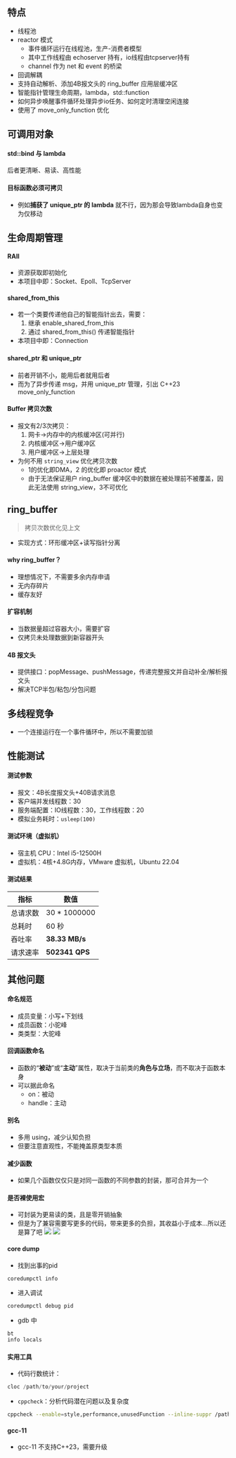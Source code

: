 ## 特点
- 线程池
- reactor 模式
	- 事件循环运行在线程池，生产-消费者模型
	- 其中工作线程由 echoserver 持有，io线程由tcpserver持有
	- channel 作为 net 和 event 的桥梁
- 回调解耦
- 支持自动解析、添加4B报文头的 ring_buffer 应用层缓冲区
- 智能指针管理生命周期，lambda，std::function
- 如何异步唤醒事件循环处理异步io任务、如何定时清理空闲连接
- 使用了 move_only_function 优化
## 可调用对象
#### std::bind 与 lambda
后者更清晰、易读、高性能
#### 目标函数必须可拷贝
- 例如**捕获了 unique_ptr 的 lambda** 就不行，因为那会导致lambda自身也变为仅移动
## 生命周期管理
#### RAII
- 资源获取即初始化
- 本项目中即：Socket、Epoll、TcpServer
#### shared_from_this
- 若一个类要传递他自己的智能指针出去，需要：
	1. 继承 enable_shared_from_this 
	2. 通过 shared_from_this() 传递智能指针
- 本项目中即：Connection
#### shared_ptr 和 unique_ptr
- 前者开销不小，能用后者就用后者
- 而为了异步传递 msg，并用 unique_ptr 管理，引出 C++23 move_only_function
#### Buffer 拷贝次数
- 报文有2/3次拷贝：
	1. 网卡->内存中的内核缓冲区(可并行)
	2. 内核缓冲区->用户缓冲区
	3. 用户缓冲区->上层处理
-  为何不用 `string_view` 优化拷贝次数
	- 1的优化即DMA，2 的优化即 proactor 模式
	- 由于无法保证用户 ring_buffer 缓冲区中的数据在被处理前不被覆盖，因此无法使用 string_view，3不可优化

## ring_buffer
>拷贝次数优化见上文
- 实现方式：环形缓冲区+读写指针分离
#### why ring_buffer？
- 理想情况下，不需要多余内存申请
- 无内存碎片
- 缓存友好

#### 扩容机制
- 当数据量超过容器大小，需要扩容
- 仅拷贝未处理数据到新容器开头

#### 4B 报文头
- 提供接口：popMessage、pushMessage，传递完整报文并自动补全/解析报文头
- 解决TCP半包/粘包/分包问题

## 多线程竞争
- 一个连接运行在一个事件循环中，所以不需要加锁



## 性能测试
#### 测试参数
- 报文：4B长度报文头+40B请求消息
- 客户端并发线程数：30
- 服务端配置：IO线程数：30，工作线程数：20
- 模拟业务耗时：`usleep(100)`
#### 测试环境（虚拟机）
- 宿主机 CPU：Intel i5-12500H
- 虚拟机：4核+4.8G内存，VMware 虚拟机，Ubuntu 22.04
#### 测试结果

| 指标   | 数值             |
| ---- | -------------- |
| 总请求数 | 30 * 1000000   |
| 总耗时  | 60 秒           |
| 吞吐率  | **38.33 MB/s** |
| 请求速率 | **502341 QPS** |


## 其他问题
#### 命名规范
- 成员变量：小写+下划线
- 成员函数：小驼峰
- 类类型：大驼峰
#### 回调函数命名
- 函数的“**被动**”或“**主动**”属性，取决于当前类的**角色与立场**，而不取决于函数本身
- 可以据此命名
	- on：被动
	- handle：主动
#### 别名
- 多用 using，减少认知负担
- 但要注意直观性，不能掩盖原类型本质
#### 减少函数
- 如果几个函数仅仅只是对同一函数的不同参数的封装，那可合并为一个
#### 是否裸使用宏
- 可封装为更易读的类，且是零开销抽象
- 但是为了兼容需要写更多的代码，带来更多的负担，其收益小于成本...所以还是算了吧
![](assets/Pasted%20image%2020250617134752.png)
![](assets/Pasted%20image%2020250617134804.png)

#### core dump
- 找到出事的pid
```undefined
coredumpctl info
```
- 进入调试
```bash
coredumpctl debug pid
```
- gdb 中
```bash
bt
info locals
```

#### 实用工具
- 代码行数统计：
```swift
cloc /path/to/your/project
```


- `cppcheck`：分析代码潜在问题以及复杂度
```bash
cppcheck --enable=style,performance,unusedFunction --inline-suppr /path/to/project 2>&1 | tee cppcheck_report.txt

```




#### gcc-11
- gcc-11 不支持C++23，需要升级